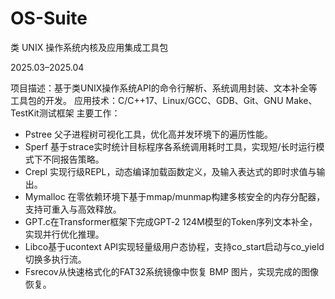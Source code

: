 # OS-Suite
类 UNIX 操作系统内核及应用集成工具包

2025.03–2025.04

项目描述：基于类UNIX操作系统API的命令行解析、系统调用封装、文本补全等工具包的开发。
应用技术：C/C++17、Linux/GCC、GDB、Git、GNU Make、TestKit测试框架
主要工作：      

- Pstree 父子进程树可视化工具，优化高并发环境下的遍历性能。
- Sperf 基于strace实时统计目标程序各系统调用耗时工具，实现短/长时运行模式下不同报告策略。
- Crepl 实现行级REPL，动态编译加载函数定义，及输入表达式的即时求值与输出。
-  Mymalloc 在零依赖环境下基于mmap/munmap构建多核安全的内存分配器，支持可重入与高效释放。
- GPT.c在Transformer框架下完成GPT‑2 124M模型的Token序列文本补全，实现并行优化推理。
- Libco基于ucontext API实现轻量级用户态协程，支持co_start启动与co_yield切换多执行流。
- Fsrecov从快速格式化的FAT32系统镜像中恢复 BMP 图片，实现完成的图像恢复。
